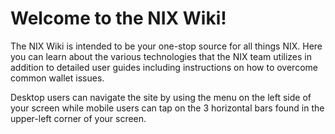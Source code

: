 # Welcome to the NIX Wiki!

The NIX Wiki is intended to be your one-stop source for all things NIX. Here you can learn about the various technologies that the NIX team utilizes in addition to detailed user guides including instructions on how to overcome common wallet issues.

Desktop users can navigate the site by using the menu on the left side of your screen while mobile users can tap on the 3 horizontal bars found in the upper-left corner of your screen.

